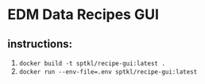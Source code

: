 # EDM Data Recipes GUI

## instructions:
1. ```docker build -t sptkl/recipe-gui:latest .```
2. ```docker run --env-file=.env sptkl/recipe-gui:latest```
